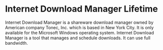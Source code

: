 # Internet Download Manager Lifetime
Internet Download Manager is a shareware download manager owned by American company Tonec, Inc. which is based in New York City. It is only available for the Microsoft Windows operating system. Internet Download Manager is a tool that manages and schedule downloads. It can use full bandwidth.
